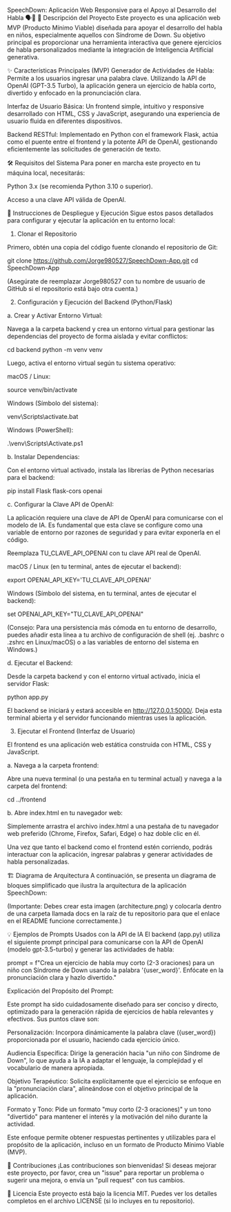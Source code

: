 SpeechDown: Aplicación Web Responsive para el Apoyo al Desarrollo del Habla 🗣️👶
📝 Descripción del Proyecto
Este proyecto es una aplicación web MVP (Producto Mínimo Viable) diseñada para apoyar el desarrollo del habla en niños, especialmente aquellos con Síndrome de Down. Su objetivo principal es proporcionar una herramienta interactiva que genere ejercicios de habla personalizados mediante la integración de Inteligencia Artificial generativa.

✨ Características Principales (MVP)
Generador de Actividades de Habla: Permite a los usuarios ingresar una palabra clave. Utilizando la API de OpenAI (GPT-3.5 Turbo), la aplicación genera un ejercicio de habla corto, divertido y enfocado en la pronunciación clara.

Interfaz de Usuario Básica: Un frontend simple, intuitivo y responsive desarrollado con HTML, CSS y JavaScript, asegurando una experiencia de usuario fluida en diferentes dispositivos.

Backend RESTful: Implementado en Python con el framework Flask, actúa como el puente entre el frontend y la potente API de OpenAI, gestionando eficientemente las solicitudes de generación de texto.

🛠️ Requisitos del Sistema
Para poner en marcha este proyecto en tu máquina local, necesitarás:

Python 3.x (se recomienda Python 3.10 o superior).

Acceso a una clave API válida de OpenAI.

🚀 Instrucciones de Despliegue y Ejecución
Sigue estos pasos detallados para configurar y ejecutar la aplicación en tu entorno local:

1. Clonar el Repositorio

Primero, obtén una copia del código fuente clonando el repositorio de Git:

git clone https://github.com/Jorge980527/SpeechDown-App.git
cd SpeechDown-App

(Asegúrate de reemplazar Jorge980527 con tu nombre de usuario de GitHub si el repositorio está bajo otra cuenta.)

2. Configuración y Ejecución del Backend (Python/Flask)

a. Crear y Activar Entorno Virtual:

Navega a la carpeta backend y crea un entorno virtual para gestionar las dependencias del proyecto de forma aislada y evitar conflictos:

cd backend
python -m venv venv

Luego, activa el entorno virtual según tu sistema operativo:

macOS / Linux:

source venv/bin/activate

Windows (Símbolo del sistema):

venv\Scripts\activate.bat

Windows (PowerShell):

.\venv\Scripts\Activate.ps1

b. Instalar Dependencias:

Con el entorno virtual activado, instala las librerías de Python necesarias para el backend:

pip install Flask flask-cors openai

c. Configurar la Clave API de OpenAI:

La aplicación requiere una clave de API de OpenAI para comunicarse con el modelo de IA. Es fundamental que esta clave se configure como una variable de entorno por razones de seguridad y para evitar exponerla en el código.

Reemplaza TU_CLAVE_API_OPENAI con tu clave API real de OpenAI.

macOS / Linux (en tu terminal, antes de ejecutar el backend):

export OPENAI_API_KEY='TU_CLAVE_API_OPENAI'

Windows (Símbolo del sistema, en tu terminal, antes de ejecutar el backend):

set OPENAI_API_KEY="TU_CLAVE_API_OPENAI"

(Consejo: Para una persistencia más cómoda en tu entorno de desarrollo, puedes añadir esta línea a tu archivo de configuración de shell (ej. .bashrc o .zshrc en Linux/macOS) o a las variables de entorno del sistema en Windows.)

d. Ejecutar el Backend:

Desde la carpeta backend y con el entorno virtual activado, inicia el servidor Flask:

python app.py

El backend se iniciará y estará accesible en http://127.0.0.1:5000/. Deja esta terminal abierta y el servidor funcionando mientras uses la aplicación.

3. Ejecutar el Frontend (Interfaz de Usuario)

El frontend es una aplicación web estática construida con HTML, CSS y JavaScript.

a. Navega a la carpeta frontend:

Abre una nueva terminal (o una pestaña en tu terminal actual) y navega a la carpeta del frontend:

cd ../frontend

b. Abre index.html en tu navegador web:

Simplemente arrastra el archivo index.html a una pestaña de tu navegador web preferido (Chrome, Firefox, Safari, Edge) o haz doble clic en él.

Una vez que tanto el backend como el frontend estén corriendo, podrás interactuar con la aplicación, ingresar palabras y generar actividades de habla personalizadas.

🏗️ Diagrama de Arquitectura
A continuación, se presenta un diagrama de bloques simplificado que ilustra la arquitectura de la aplicación SpeechDown:

(Importante: Debes crear esta imagen (architecture.png) y colocarla dentro de una carpeta llamada docs en la raíz de tu repositorio para que el enlace en el README funcione correctamente.)

💡 Ejemplos de Prompts Usados con la API de IA
El backend (app.py) utiliza el siguiente prompt principal para comunicarse con la API de OpenAI (modelo gpt-3.5-turbo) y generar las actividades de habla:

prompt = f"Crea un ejercicio de habla muy corto (2-3 oraciones) para un niño con Síndrome de Down usando la palabra '{user_word}'. Enfócate en la pronunciación clara y hazlo divertido."

Explicación del Propósito del Prompt:

Este prompt ha sido cuidadosamente diseñado para ser conciso y directo, optimizado para la generación rápida de ejercicios de habla relevantes y efectivos. Sus puntos clave son:

Personalización: Incorpora dinámicamente la palabra clave ({user_word}) proporcionada por el usuario, haciendo cada ejercicio único.

Audiencia Específica: Dirige la generación hacia "un niño con Síndrome de Down", lo que ayuda a la IA a adaptar el lenguaje, la complejidad y el vocabulario de manera apropiada.

Objetivo Terapéutico: Solicita explícitamente que el ejercicio se enfoque en la "pronunciación clara", alineándose con el objetivo principal de la aplicación.

Formato y Tono: Pide un formato "muy corto (2-3 oraciones)" y un tono "divertido" para mantener el interés y la motivación del niño durante la actividad.

Este enfoque permite obtener respuestas pertinentes y utilizables para el propósito de la aplicación, incluso en un formato de Producto Mínimo Viable (MVP).

🤝 Contribuciones
¡Las contribuciones son bienvenidas! Si deseas mejorar este proyecto, por favor, crea un "issue" para reportar un problema o sugerir una mejora, o envía un "pull request" con tus cambios.

📄 Licencia
Este proyecto está bajo la licencia MIT. Puedes ver los detalles completos en el archivo LICENSE (si lo incluyes en tu repositorio).
